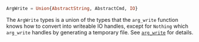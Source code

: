 ```julia
ArgWrite = Union{AbstractString, AbstractCmd, IO}
```

The `ArgWrite` types is a union of the types that the `arg_write` function knows how to convert into writeable IO handles, except for `Nothing` which `arg_write` handles by generating a temporary file. See [`arg_write`](@ref) for details.
